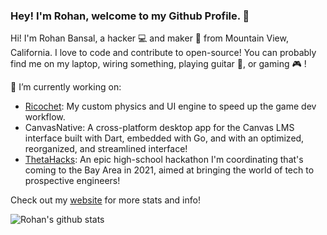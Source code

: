 ### Hey! I'm Rohan, welcome to my Github Profile. 👋

Hi! I'm Rohan Bansal, a hacker 💻 and maker :hammer: from Mountain View, California. I love to code and contribute to open-source! You can probably find me on my laptop, wiring something, playing guitar :guitar:, or gaming :video_game: !

🔭 I’m currently working on:

- [Ricochet](https://github.com/Rohan-Bansal/Ricochet): My custom physics and UI engine to speed up the game dev workflow. 
- CanvasNative: A cross-platform desktop app for the Canvas LMS interface built with Dart, embedded with Go, and with an optimized, reorganized, and streamlined interface!
- [ThetaHacks](https://thetahacks.tech): An epic high-school hackathon I'm coordinating that's coming to the Bay Area in 2021, aimed at bringing the world of tech to prospective engineers!

Check out my [website](https://rbansal.dev) for more stats and info!

![Rohan's github stats](https://github-readme-stats.vercel.app/api?username=rohan-bansal&show_icons=true&hide_border=true&count_private=true&theme=dracula&hide=issues)
